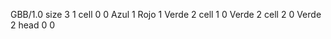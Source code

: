 <gs-board without-header> GBB/1.0
size 3 1
cell 0 0 Azul 1 Rojo 1 Verde 2 
cell 1 0 Verde 2 
cell 2 0 Verde 2 
head 0 0 </gs-board>